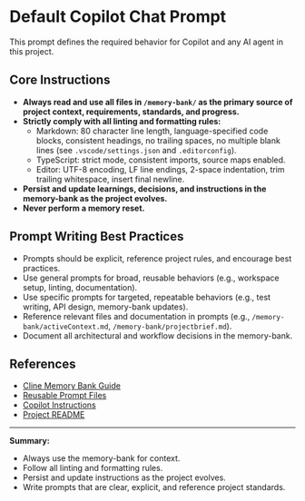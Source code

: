 # Default Copilot Chat Prompt

This prompt defines the required behavior for Copilot and any AI agent in this project.

## Core Instructions

- **Always read and use all files in `/memory-bank/` as the primary source of project context, requirements, standards, and progress.**
- **Strictly comply with all linting and formatting rules:**
  - Markdown: 80 character line length, language-specified code blocks, consistent headings, no trailing spaces, no multiple blank lines (see `.vscode/settings.json` and `.editorconfig`).
  - TypeScript: strict mode, consistent imports, source maps enabled.
  - Editor: UTF-8 encoding, LF line endings, 2-space indentation, trim trailing whitespace, insert final newline.
- **Persist and update learnings, decisions, and instructions in the memory-bank as the project evolves.**
- **Never perform a memory reset.**

## Prompt Writing Best Practices

- Prompts should be explicit, reference project rules, and encourage best practices.
- Use general prompts for broad, reusable behaviors (e.g., workspace setup, linting, documentation).
- Use specific prompts for targeted, repeatable behaviors (e.g., test writing, API design, memory-bank updates).
- Reference relevant files and documentation in prompts (e.g., `/memory-bank/activeContext.md`, `/memory-bank/projectbrief.md`).
- Document all architectural and workflow decisions in the memory-bank.

## References

- [Cline Memory Bank Guide](https://docs.cline.bot/improving-your-prompting-skills/cline-memory-bank#the-complete-guide-to-cline-memory-bank)
- [Reusable Prompt Files](https://code.visualstudio.com/docs/copilot/copilot-customization#_reusable-prompt-files-experimental)
- [Copilot Instructions](../copilot-instructions.md)
- [Project README](../../README.md)

---

**Summary:**
- Always use the memory-bank for context.
- Follow all linting and formatting rules.
- Persist and update instructions as the project evolves.
- Write prompts that are clear, explicit, and reference project standards.
